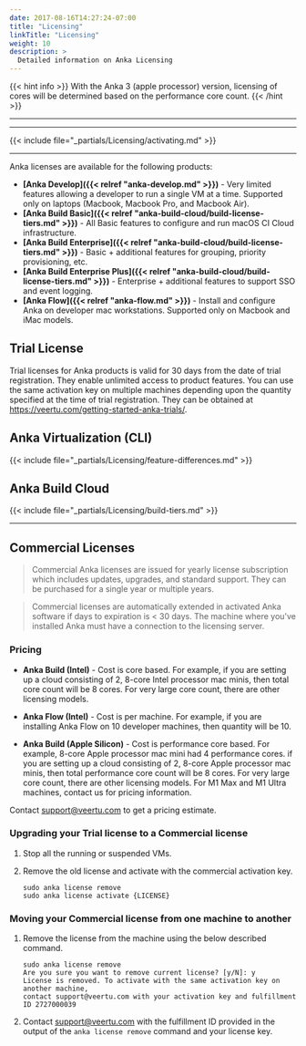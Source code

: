 ```yaml
---
date: 2017-08-16T14:27:24-07:00
title: "Licensing"
linkTitle: "Licensing"
weight: 10
description: >
  Detailed information on Anka Licensing
---
```


{{< hint info >}}
With the Anka 3 (apple processor) version, licensing of cores will be determined based on the performance core count.
{{< /hint >}}

---
---

{{< include file="_partials/Licensing/activating.md" >}}

---

Anka licenses are available for the following products:

+ **[Anka Develop]({{< relref "anka-develop.md" >}})** - Very limited features allowing a developer to run a single VM at a time. Supported only on laptops (Macbook, Macbook Pro, and Macbook Air).
+ **[Anka Build Basic]({{< relref "anka-build-cloud/build-license-tiers.md" >}})** - All Basic features to configure and run macOS CI Cloud infrastructure.
+ **[Anka Build Enterprise]({{< relref "anka-build-cloud/build-license-tiers.md" >}})** - Basic + additional features for grouping, priority provisioning, etc.
+ **[Anka Build Enterprise Plus]({{< relref "anka-build-cloud/build-license-tiers.md" >}})** - Enterprise + additional features to support SSO and event logging.
+ **[Anka Flow]({{< relref "anka-flow.md" >}})** - Install and configure Anka on developer mac workstations. Supported only on Macbook and iMac models.

## Trial License

Trial licenses for Anka products is valid for 30 days from the date of trial registration. They enable unlimited access to product features. You can use the same activation key on multiple machines depending upon the quantity specified at the time of trial registration. They can be obtained at https://veertu.com/getting-started-anka-trials/.

## Anka Virtualization (CLI)

{{< include file="_partials/Licensing/feature-differences.md" >}}

## Anka Build Cloud

{{< include file="_partials/Licensing/build-tiers.md" >}}

---

## Commercial Licenses

> Commercial Anka licenses are issued for yearly license subscription which includes updates, upgrades, and standard support. They can be purchased for a single year or multiple years.

> Commercial licenses are automatically extended in activated Anka software if days to expiration is < 30 days. The machine where you've installed Anka must have a connection to the licensing server.

### Pricing

+ **Anka Build (Intel)** - Cost is core based. For example, if you are setting up a cloud consisting of 2, 8-core Intel processor mac minis, then total core count will be 8 cores. For very large core count, there are other licensing models.

+ **Anka Flow (Intel)** - Cost is per machine. For example, if you are installing Anka Flow on 10 developer machines, then quantity will be 10.

+ **Anka Build (Apple Silicon)** - Cost is performance core based. For example, 8-core Apple processor mac mini had 4 performance cores. if you are setting up a cloud consisting of 2, 8-core Apple processor mac minis, then total performance core count will be 8 cores. For very large core count, there are other licensing models. For M1 Max and M1 Ultra machines, contact us for pricing information.

Contact [support@veertu.com](mailto:support@veertu.com) to get a pricing estimate.  

### Upgrading your Trial license to a Commercial license

1. Stop all the running or suspended VMs.
2. Remove the old license and activate with the commercial activation key.

    ```shell
    sudo anka license remove
    sudo anka license activate {LICENSE}
    ```

### Moving your Commercial license from one machine to another

1. Remove the license from the machine using the below described command.

    ```shell
    sudo anka license remove
    Are you sure you want to remove current license? [y/N]: y
    License is removed. To activate with the same activation key on another machine,
    contact support@veertu.com with your activation key and fulfillment ID 2727000039
    ```

2. Contact [support@veertu.com](mailto:support@veertu.com) with the fulfillment ID provided in the output of the `anka license remove` command and your license key.

